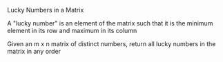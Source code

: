 Lucky Numbers in a Matrix

A "lucky number" is an element of the matrix such that it is the minimum element in its row and maximum in its column

Given an m x n matrix of distinct numbers, return all lucky numbers in the matrix in any order